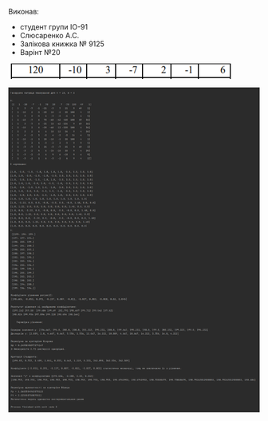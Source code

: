 Виконав:
- студент групи ІО-91
- Слюсаренко А.С.
- Залікова книжка № 9125
- Варінт №20

![variant](/Lab5/variant.png)

![Run](/Lab5/run.png)
